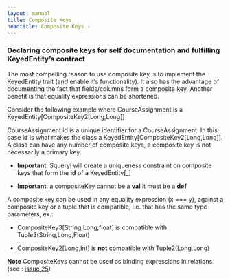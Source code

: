 ```yaml
---
layout: manual
title: Composite Keys
headtitle: Composite Keys -
---
```


### Declaring composite keys for self documentation and fulfilling KeyedEntity’s contract

The most compelling reason to use composite key is to implement the
KeyedEntity trait (and enable it’s functionality). It also has the
advantage of documenting the fact that fields/columns form a composite
key. Another benefit is that equality expressions can be shortened.

Consider the following example where CourseAssignment is a
KeyedEntity\[CompositeKey2\[Long,Long\]\]

<script type="syntaxhighlighter" class="brush: scala">
<![CDATA[
class CourseAssignment(val courseId: Long, val professorId: Long) extends KeyedEntity[CompositeKey2[Long,Long]] {
  def id = compositeKey(courseId, professorId)
}
]]>
</script>

CourseAssignment.id is a unique identifier for a CourseAssignment. In
this case **id** is what makes the class a
KeyedEntity\[CompositeKey2\[Long,Long\]\]. A class can have any number
of composite keys, a composite key is not necessarily a primary key.

-   **Important**: Squeryl will create a uniqueness constraint on
    composite keys that form the **id** of a KeyedEntity\[\_\]

<!-- -->

-   **Important**: a compositeKey cannot be a **val** it must be a
    **def**

A composite key can be used in any equality expression (x === y),
against a  
composite key or a tuple that is compatible, i.e. that has the same type
parameters, ex.:

-   CompositeKey3\[String,Long,float\] is compatible with
    Tuple3(String,Long,Float)

<!-- -->

-   CompositeKey2\[Long,Int\] is **not** compatible with
    Tuple2(Long,Long)

**Note** CompositeKeys cannot be used as binding expressions in
relations (see : [issue
25](http://www.assembla.com/spaces/squeryl/tickets/25))

<script type="syntaxhighlighter" class="brush: scala">
<![CDATA[
val aCourseAssignment = courseAssignments.where(…).single

val q1 = courseAssignments.where(_.id === aCourseAssignment.id)

val q2 = courseAssignments.where(_.id ===(113243L, 26543546L))

println(q.statement)
]]>
</script>

<script type="syntaxhighlighter" class="brush: sql">
<![CDATA[
Select
CourseAssignment1.professorId as CourseAssignment1_professorId,
CourseAssignment1.courseId as CourseAssignment1_courseId
From
CourseAssignment CourseAssignment1
Where
((CourseAssignment1.courseId = 113243) and
(CourseAssignment1.professorId = 26543546))
]]>
</script>
<script type="syntaxhighlighter" class="brush: scala">
<![CDATA[
val aCourseAssignment = courseAssignments.where(…).single

val q1 =
  courseAssignments.where(
    _.id.courseId = aCourseAssignment.courseId and
      _.id.professorId = aCourseAssignment.professorId)
]]>
</script>
